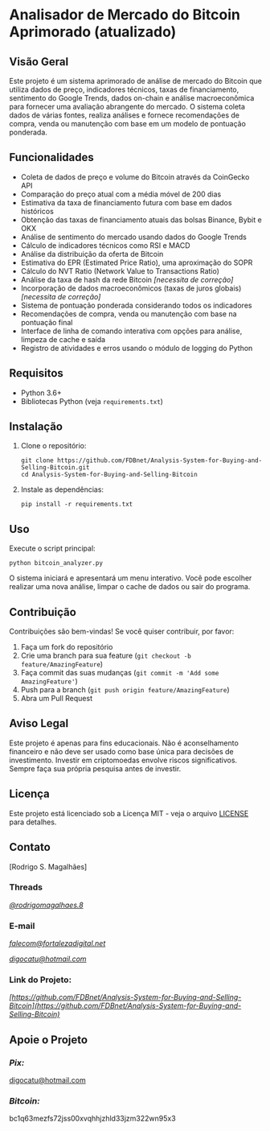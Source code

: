 # Analisador de Mercado do Bitcoin Aprimorado (atualizado)

## Visão Geral

Este projeto é um sistema aprimorado de análise de mercado do Bitcoin que utiliza dados de preço, indicadores técnicos, taxas de financiamento, sentimento do Google Trends, dados on-chain e análise macroeconômica para fornecer uma avaliação abrangente do mercado. O sistema coleta dados de várias fontes, realiza análises e fornece recomendações de compra, venda ou manutenção com base em um modelo de pontuação ponderada.

## Funcionalidades

- Coleta de dados de preço e volume do Bitcoin através da CoinGecko API
- Comparação do preço atual com a média móvel de 200 dias
- Estimativa da taxa de financiamento futura com base em dados históricos
- Obtenção das taxas de financiamento atuais das bolsas Binance, Bybit e OKX
- Análise de sentimento do mercado usando dados do Google Trends
- Cálculo de indicadores técnicos como RSI e MACD
- Análise da distribuição da oferta de Bitcoin
- Estimativa do EPR (Estimated Price Ratio), uma aproximação do SOPR
- Cálculo do NVT Ratio (Network Value to Transactions Ratio)
- Análise da taxa de hash da rede Bitcoin _[necessita de correção]_
- Incorporação de dados macroeconômicos (taxas de juros globais)  _[necessita de correção]_
- Sistema de pontuação ponderada considerando todos os indicadores
- Recomendações de compra, venda ou manutenção com base na pontuação final
- Interface de linha de comando interativa com opções para análise, limpeza de cache e saída
- Registro de atividades e erros usando o módulo de logging do Python

## Requisitos

- Python 3.6+
- Bibliotecas Python (veja `requirements.txt`)

## Instalação

1. Clone o repositório:
   ```
   git clone https://github.com/FDBnet/Analysis-System-for-Buying-and-Selling-Bitcoin.git
   cd Analysis-System-for-Buying-and-Selling-Bitcoin
   ```

2. Instale as dependências:
   ```
   pip install -r requirements.txt
   ```

## Uso

Execute o script principal:
```
python bitcoin_analyzer.py
```

O sistema iniciará e apresentará um menu interativo. Você pode escolher realizar uma nova análise, limpar o cache de dados ou sair do programa.

## Contribuição

Contribuições são bem-vindas! Se você quiser contribuir, por favor:

1. Faça um fork do repositório
2. Crie uma branch para sua feature (`git checkout -b feature/AmazingFeature`)
3. Faça commit das suas mudanças (`git commit -m 'Add some AmazingFeature'`)
4. Push para a branch (`git push origin feature/AmazingFeature`)
5. Abra um Pull Request

## Aviso Legal

Este projeto é apenas para fins educacionais. Não é aconselhamento financeiro e não deve ser usado como base única para decisões de investimento. Investir em criptomoedas envolve riscos significativos. Sempre faça sua própria pesquisa antes de investir.

## Licença

Este projeto está licenciado sob a Licença MIT - veja o arquivo [LICENSE](LICENSE) para detalhes.

## Contato

[Rodrigo S. Magalhães] 

### Threads
*[@rodrigomagalhaes.8](https://www.threads.net/@rodrigomagalhaes.8)*

### E-mail
*falecom@fortalezadigital.net*

*digocatu@hotmail.com*

### Link do Projeto: 
*[https://github.com/FDBnet/Analysis-System-for-Buying-and-Selling-Bitcoin](https://github.com/FDBnet/Analysis-System-for-Buying-and-Selling-Bitcoin)*

## Apoie o Projeto

### *Pix:* 
digocatu@hotmail.com

### *Bitcoin:*
bc1q63mezfs72jss00xvqhhjzhld33jzm322wn95x3

